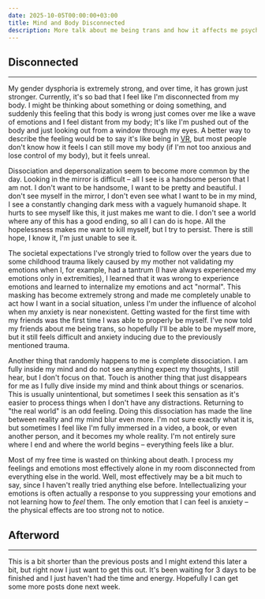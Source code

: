```yaml
---
date: 2025-10-05T00:00:00+03:00
title: Mind and Body Disconnected
description: More talk about me being trans and how it affects me psychologically.
---
```

## Disconnected
---
My gender dysphoria is extremely strong, and over time, it has grown just stronger. Currently, it's
so bad that I feel like I'm disconnected from my body. I might be thinking about something or doing
something, and suddenly this feeling that this body is wrong just comes over me like a wave of emotions
and I feel distant from my body; It's like I'm pushed out of the body and just looking out from a window
through my eyes. A better way to describe the feeling would be to say it's like being in
<span style="text-decoration: underline;" title="Virtual Reality">VR</span>,
but most people don't know how it feels I can still move my body (if I'm not too anxious and lose
control of my body), but it feels unreal.

Dissociation and depersonalization seem to become more common by the day. Looking in the mirror is
difficult – all I see is a handsome person that I am not. I don't want to be handsome, I want to be
pretty and beautiful. I don't see myself in the mirror, I don't even see what I want to be in my mind,
I see a constantly changing dark mess with a vaguely humanoid shape. It hurts to see myself like this,
it just makes me want to die. I don't see a world where any of this has a good ending, so all I can
do is hope. All the hopelessness makes me want to kill myself, but I try to persist. There is still
hope, I know it, I'm just unable to see it.

The societal expectations I've strongly tried to follow over the years due to some childhood trauma
likely caused by my mother not validating my emotions when I, for example, had a tantrum (I have always
experienced my emotions only in extremities), I learned that it was wrong to experience emotions and
learned to internalize my emotions and act "normal". This masking has become extremely strong and made
me completely unable to act how I want in a social situation, unless I'm under the influence of alcohol
when my anxiety is near nonexistent. Getting wasted for the first time with my friends was the first
time I was able to properly be myself. I've now told my friends about me being trans, so hopefully
I'll be able to be myself more, but it still feels difficult and anxiety inducing due to the previously
mentioned trauma.

Another thing that randomly happens to me is complete dissociation. I am fully inside my mind and do
not see anything expect my thoughts, I still hear, but I don't focus on that. Touch is another thing
that just disappears for me as I fully dive inside my mind and think about things or scenarios. This
is usually unintentional, but sometimes I seek this sensation as it's easier to process things when
I don't have any distractions. Returning to "the real world" is an odd feeling. Doing this dissociation
has made the line between reality and my mind blur even more. I'm not sure exactly what it is, but
sometimes I feel like I'm fully immersed in a video, a book, or even another person, and it becomes my
whole reality. I'm not entirely sure where I end and where the world begins – everything feels like a blur.

Most of my free time is wasted on thinking about death. I process my feelings and emotions most effectively
alone in my room disconnected from everything else in the world. Well, most effectively may be a bit
much to say, since I haven't really tried anything else before. Intellectualizing your emotions is often
actually a response to you suppressing your emotions and not learning how to *feel* them. The only emotion
that I can feel is anxiety – the physical effects are too strong not to notice.


## Afterword
---
This is a bit shorter than the previous posts and I might extend this later a bit, but right now I just
want to get this out. It's been waiting for 3 days to be finished and I just haven't had the time and
energy. Hopefully I can get some more posts done next week.
